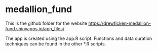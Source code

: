 # medallion_fund

This is the github folder for the website https://drewficken-medallion-fund.shinyapps.io/app_files/

The app is created using the app.R script. Functions and data curation techniques can be found in the other *.R scripts. 
